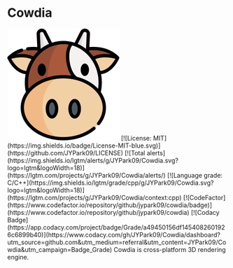 # Cowdia
<img src="Medias/logo.png" width=256 height=256 />  
[![License: MIT](https://img.shields.io/badge/License-MIT-blue.svg)](https://github.com/JYPark09/LICENSE)
[![Total alerts](https://img.shields.io/lgtm/alerts/g/JYPark09/Cowdia.svg?logo=lgtm&logoWidth=18)](https://lgtm.com/projects/g/JYPark09/Cowdia/alerts/)
[![Language grade: C/C++](https://img.shields.io/lgtm/grade/cpp/g/JYPark09/Cowdia.svg?logo=lgtm&logoWidth=18)](https://lgtm.com/projects/g/JYPark09/Cowdia/context:cpp)
[![CodeFactor](https://www.codefactor.io/repository/github/jypark09/cowdia/badge)](https://www.codefactor.io/repository/github/jypark09/cowdia)
[![Codacy Badge](https://app.codacy.com/project/badge/Grade/a49450156df1454082601926c6899b40)](https://www.codacy.com/gh/JYPark09/Cowdia/dashboard?utm_source=github.com&amp;utm_medium=referral&amp;utm_content=JYPark09/Cowdia&amp;utm_campaign=Badge_Grade)  
Cowdia is cross-platform 3D rendering engine.
